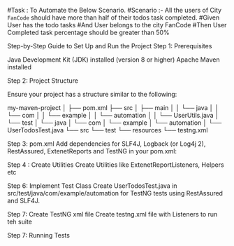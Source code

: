 #Task : To Automate the Below Scenario.
#Scenario :- All the users of City `FanCode` should have more than half of their todos task completed.
#Given User has the todo tasks
#And User belongs to the city FanCode
#Then User Completed task percentage should be greater than 50%


Step-by-Step Guide to Set Up and Run the Project
Step 1: Prerequisites

Java Development Kit (JDK) installed (version 8 or higher)
Apache Maven installed

Step 2: Project Structure

Ensure your project has a structure similar to the following:


my-maven-project
│
├── pom.xml
├── src
│   ├── main
│   │   └── java
│   │       └── com
│   │           └── example
│   │               └── automation
│   │                   └── UserUtils.java
│   └── test
│       └── java
│           └── com
│               └── example
│                   └── automation
│                       └── UserTodosTest.java
└── src
    └── test
        └── resources
            └── testng.xml 

Step 3: pom.xml
Add dependencies for SLF4J, Logback (or Log4j 2), RestAssured, ExtenetReports and TestNG in your pom.xml:

Step 4 : Create Utilities
Create Utilities like ExtenetReportListeners, Helpers etc

Step 6: Implement Test Class
Create UserTodosTest.java in src/test/java/com/example/automation for TestNG tests using RestAssured and SLF4J.

Step 7: Create TestNG xml file 
Create testng.xml file with Listeners to run teh suite

Step 7: Running Tests
